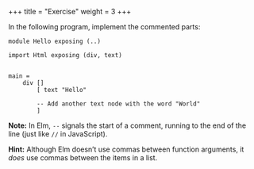 +++
title       = "Exercise"
weight      = 3
+++

In the following program, implement the commented parts:

```
module Hello exposing (..)

import Html exposing (div, text)


main =
    div []
        [ text "Hello"

        -- Add another text node with the word "World"
        ]
```

**Note:** In Elm, `--` signals the start of a comment, running to the end of the line (just like `//` in JavaScript).

**Hint:** Although Elm doesn’t use commas between function arguments, it _does_ use commas between the items in a list.
